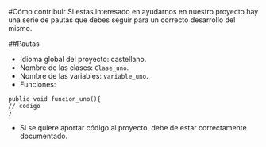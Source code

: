 #Cómo contribuir
Si estas interesado en ayudarnos en nuestro proyecto hay una serie de pautas que debes seguir para un correcto desarrollo del mismo.

##Pautas
* Idioma global del proyecto: castellano.
* Nombre de las clases: `Clase_uno`.
* Nombre de las variables: `variable_uno`.
* Funciones:
~~~
public void funcion_uno(){
// codigo
}
~~~
* Si se quiere aportar código al proyecto, debe de estar correctamente documentado.

